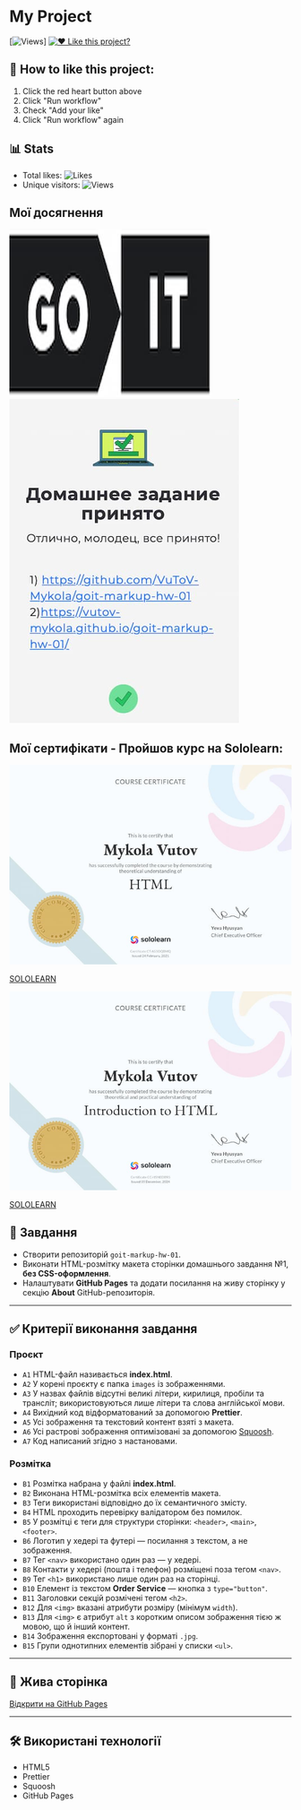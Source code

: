# My Project

[![Views](https://img.shields.io/endpoint?url=https://raw.githubusercontent.com/VuToV-Mykola/goit-markup-hw-01/main/visitor-count.json)]
[![❤️ Like this project?](https://img.shields.io/badge/dynamic/json?url=https://raw.githubusercontent.com/VuToV-Mykola/goit-markup-hw-01/main/likes-count.json&query=%24.message&label=%F0%9F%92%96%20Likes&color=red&style=for-the-badge)](https://github.com/VuToV-Mykola/goit-markup-hw-01/actions/workflows/screenshot-and-visitor.yml?query=workflow%3A%22Screenshot+%26+Unique+Visitor%2FLikes+System%22)

## 💖 How to like this project:
1. Click the red heart button above
2. Click "Run workflow"
3. Check "Add your like"
4. Click "Run workflow" again

## 📊 Stats
- Total likes: ![Likes](https://img.shields.io/endpoint?url=https://raw.githubusercontent.com/VuToV-Mykola/goit-markup-hw-01/main/likes-count.json)
- Unique visitors: ![Views](https://img.shields.io/endpoint?url=https://raw.githubusercontent.com/VuToV-Mykola/goit-markup-hw-01/main/visitor-count.json)

## Мої досягнення

![Опис зображення](./assets/head.jpg) ![Опис зображення](./assets/hw-01.jpg)

## Мої сертифікати - Пройшов курс на Sololearn:

![Certification Badge](./assets/certificat.jpg)

[SOLOLEARN](https://www.sololearn.com/certificates/CT-AS5OQBMQ)

![Certification Badge](./assets/certificat-02.jpg)

[SOLOLEARN](https://www.sololearn.com/certificates/CC-H5NEDBR5)

## 📌 Завдання

- Створити репозиторій `goit-markup-hw-01`.
- Виконати HTML-розмітку макета сторінки домашнього завдання №1, **без CSS-оформлення**.
- Налаштувати **GitHub Pages** та додати посилання на живу сторінку у секцію **About** GitHub-репозиторія.

---

## ✅ Критерії виконання завдання

### **Проєкт**
- `A1` HTML-файл називається **index.html**.
- `A2` У корені проєкту є папка `images` із зображеннями.
- `A3` У назвах файлів відсутні великі літери, кирилиця, пробіли та трансліт; використовуються лише літери та слова англійської мови.
- `A4` Вихідний код відформатований за допомогою **Prettier**.
- `A5` Усі зображення та текстовий контент взяті з макета.
- `A6` Усі растрові зображення оптимізовані за допомогою [Squoosh](https://squoosh.app/).
- `A7` Код написаний згідно з настановами.

### **Розмітка**
- `B1` Розмітка набрана у файлі **index.html**.
- `B2` Виконана HTML-розмітка всіх елементів макета.
- `B3` Теги використані відповідно до їх семантичного змісту.
- `B4` HTML проходить перевірку валідатором без помилок.
- `B5` У розмітці є теги для структури сторінки: `<header>`, `<main>`, `<footer>`.
- `B6` Логотип у хедері та футері — посилання з текстом, а не зображення.
- `B7` Тег `<nav>` використано один раз — у хедері.
- `B8` Контакти у хедері (пошта і телефон) розміщені поза тегом `<nav>`.
- `B9` Тег `<h1>` використано лише один раз на сторінці.
- `B10` Елемент із текстом **Order Service** — кнопка з `type="button"`.
- `B11` Заголовки секцій розмічені тегом `<h2>`.
- `B12` Для `<img>` вказані атрибути розміру (мінімум `width`).
- `B13` Для `<img>` є атрибут `alt` з коротким описом зображення тією ж мовою, що й інший контент.
- `B14` Зображення експортовані у форматі `.jpg`.
- `B15` Групи однотипних елементів зібрані у списки `<ul>`.

---

## 🔗 Жива сторінка

[Відкрити на GitHub Pages](https://github.com/VuToV-Mykola/goit-markup-hw-01)

---

## 🛠 Використані технології

- HTML5
- Prettier
- Squoosh
- GitHub Pages